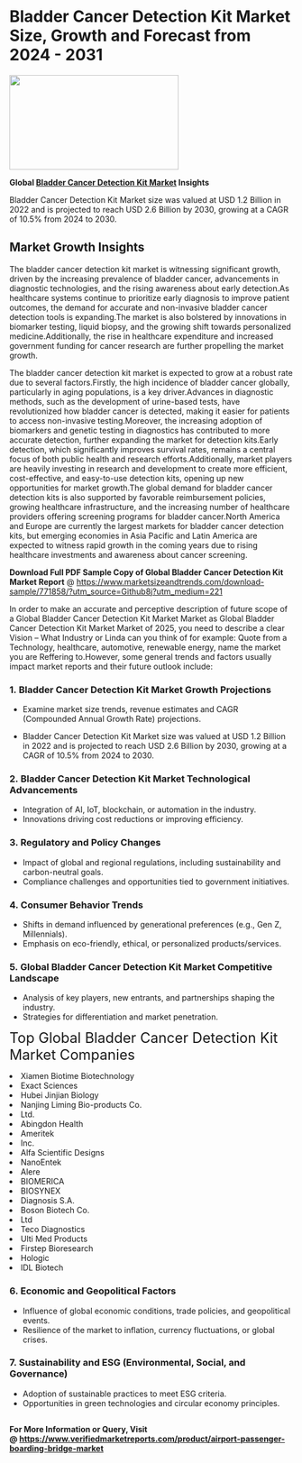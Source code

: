 <H1>Bladder Cancer Detection Kit Market Size, Growth and Forecast from 2024 - 2031</H1><img class="aligncenter size-medium wp-image-584254" src="https://thirdeyenews.in/wp-content/uploads/2024/09/Global-Market-Research-300x168.jpeg" alt="" width="300" height="168" /><p><strong>Global&nbsp;<a href="https://www.marketsizeandtrends.com/download-sample/771858/?utm_source=Github8j?utm_medium=221">Bladder Cancer Detection Kit Market</a> Insights</strong></p><p>Bladder Cancer Detection Kit Market size was valued at USD 1.2 Billion in 2022 and is projected to reach USD 2.6 Billion by 2030, growing at a CAGR of 10.5% from 2024 to 2030.</p><p><h2>Market Growth Insights</h2> <p>The bladder cancer detection kit market is witnessing significant growth, driven by the increasing prevalence of bladder cancer, advancements in diagnostic technologies, and the rising awareness about early detection.As healthcare systems continue to prioritize early diagnosis to improve patient outcomes, the demand for accurate and non-invasive bladder cancer detection tools is expanding.The market is also bolstered by innovations in biomarker testing, liquid biopsy, and the growing shift towards personalized medicine.Additionally, the rise in healthcare expenditure and increased government funding for cancer research are further propelling the market growth.</p> <p>The bladder cancer detection kit market is expected to grow at a robust rate due to several factors.Firstly, the high incidence of bladder cancer globally, particularly in aging populations, is a key driver.Advances in diagnostic methods, such as the development of urine-based tests, have revolutionized how bladder cancer is detected, making it easier for patients to access non-invasive testing.Moreover, the increasing adoption of biomarkers and genetic testing in diagnostics has contributed to more accurate detection, further expanding the market for detection kits.Early detection, which significantly improves survival rates, remains a central focus of both public health and research efforts.Additionally, market players are heavily investing in research and development to create more efficient, cost-effective, and easy-to-use detection kits, opening up new opportunities for market growth.The global demand for bladder cancer detection kits is also supported by favorable reimbursement policies, growing healthcare infrastructure, and the increasing number of healthcare providers offering screening programs for bladder cancer.North America and Europe are currently the largest markets for bladder cancer detection kits, but emerging economies in Asia Pacific and Latin America are expected to witness rapid growth in the coming years due to rising healthcare investments and awareness about cancer screening.<p><span class=""><strong>Download Full PDF Sample Copy of Global Bladder Cancer Detection Kit Market Report</strong> @ <a href="https://www.marketsizeandtrends.com/download-sample/771858/?utm_source=Github8j?utm_medium=221" target="_blank">https://www.marketsizeandtrends.com/download-sample/771858/?utm_source=Github8j?utm_medium=221</a></span></p><p>In order to make an accurate and perceptive description of future scope of a Global&nbsp;Bladder Cancer Detection Kit Market Market as Global&nbsp;Bladder Cancer Detection Kit Market Market of 2025, you need to describe a clear Vision &ndash; What Industry or Linda can you think of for example: Quote from a Technology, healthcare, automotive, renewable energy, name the market you are Reffering to.However, some general trends and factors usually impact market reports and their future outlook include:</p><h3>1.&nbsp;<strong>Bladder Cancer Detection Kit Market Growth Projections</strong></h3><ul><li>Examine market size trends, revenue estimates and CAGR (Compounded Annual Growth Rate) projections.</li><li><p>Bladder Cancer Detection Kit Market size was valued at USD 1.2 Billion in 2022 and is projected to reach USD 2.6 Billion by 2030, growing at a CAGR of 10.5% from 2024 to 2030.</p></li></ul><h3>2.&nbsp;<strong>Bladder Cancer Detection Kit Market Technological Advancements</strong></h3><ul><li>Integration of AI, IoT, blockchain, or automation in the industry.</li><li>Innovations driving cost reductions or improving efficiency.</li></ul><h3>3.&nbsp;<strong>Regulatory and Policy Changes</strong></h3><ul><li>Impact of global and regional regulations, including sustainability and carbon-neutral goals.</li><li>Compliance challenges and opportunities tied to government initiatives.</li></ul><h3>4.&nbsp;<strong>Consumer Behavior Trends</strong></h3><ul><li>Shifts in demand influenced by generational preferences (e.g., Gen Z, Millennials).</li><li>Emphasis on eco-friendly, ethical, or personalized products/services.</li></ul><h3>5.&nbsp;<strong>Global Bladder Cancer Detection Kit Market Competitive Landscape</strong></h3><ul><li>Analysis of key players, new entrants, and partnerships shaping the industry.</li><li>Strategies for differentiation and market penetration.</li></ul><p data-pm-slice="1 1 []"><span style="color: inherit; font-family: inherit; font-size: 25px;">Top Global Bladder Cancer Detection Kit Market Companies</span></p><div class="" data-test-id=""><p><li>Xiamen Biotime Biotechnology</li><li> Exact Sciences</li><li> Hubei Jinjian Biology</li><li> Nanjing Liming Bio-products Co.</li><li> Ltd.</li><li> Abingdon Health</li><li> Ameritek</li><li> Inc.</li><li> Alfa Scientific Designs</li><li> NanoEntek</li><li> Alere</li><li> BIOMERICA</li><li> BIOSYNEX</li><li> Diagnosis S.A.</li><li> Boson Biotech Co.</li><li> Ltd</li><li> Teco Diagnostics</li><li> Ulti Med Products</li><li> Firstep Bioresearch</li><li> Hologic</li><li> IDL Biotech</li></p></div><h3>6.&nbsp;<strong>Economic and Geopolitical Factors</strong></h3><ul><li>Influence of global economic conditions, trade policies, and geopolitical events.</li><li>Resilience of the market to inflation, currency fluctuations, or global crises.</li></ul><h3>7.&nbsp;<strong>Sustainability and ESG (Environmental, Social, and Governance)</strong></h3><ul><li>Adoption of sustainable practices to meet ESG criteria.</li><li>Opportunities in green technologies and circular economy principles.</li></ul><h2><strong style="font-size: 14px;">For More Information or Query, Visit @&nbsp;</strong><a style="background-color: #ffffff; font-size: 14px;" href="https://www.marketsizeandtrends.com/report/bladder-cancer-detection-kit-market/" target="_blank">https://www.verifiedmarketreports.com/product/airport-passenger-boarding-bridge-market</a></h2>